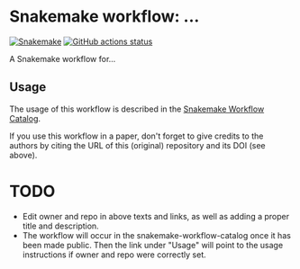 # Snakemake workflow: ...

[![Snakemake](https://img.shields.io/badge/snakemake-≥6.3.0-brightgreen.svg)](https://snakemake.github.io)
[![GitHub actions status](https://github.com/owner/repo/workflows/Tests/badge.svg?branch=main)](https://github.com/owner/repo/actions?query=branch%3Amain+workflow%3ATests)


A Snakemake workflow for...


## Usage

The usage of this workflow is described in the [Snakemake Workflow Catalog](https://snakemake.github.io/snakemake-workflow-catalog/?usage=owner%2Frepo).

If you use this workflow in a paper, don't forget to give credits to the authors by citing the URL of this (original) repository and its DOI (see above).

# TODO

* Edit owner and repo in above texts and links, as well as adding a proper title and description. 
* The workflow will occur in the snakemake-workflow-catalog once it has been made public. Then the link under "Usage" will point to the usage instructions if owner and repo were correctly set.